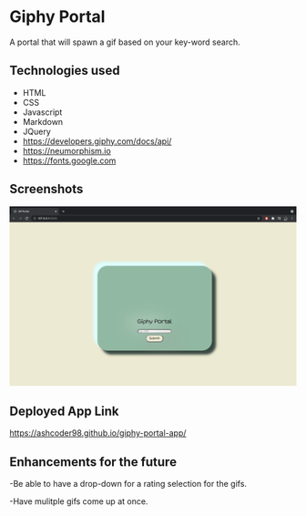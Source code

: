 # Giphy Portal
A portal that will spawn a gif based on your key-word search.

## Technologies used
- HTML
- CSS
- Javascript
- Markdown
- JQuery
- <https://developers.giphy.com/docs/api/>
- <https://neumorphism.io>
- <https://fonts.google.com>

## Screenshots
![Live Server Screenshot](./img/Screenshot.png)

## Deployed App Link
<https://ashcoder98.github.io/giphy-portal-app/>
## Enhancements for the future
-Be able to have a drop-down for a rating selection for the gifs.   

-Have mulitple gifs come up at once.